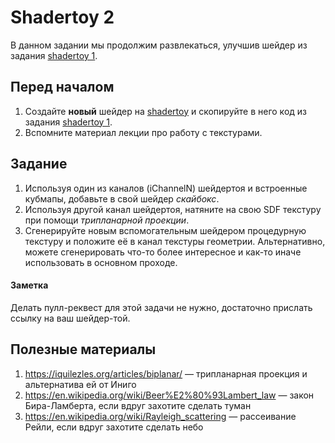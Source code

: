 # Shadertoy 2

В данном задании мы продолжим развлекаться, улучшив шейдер из задания [shadertoy 1](/tasks/shadertoy1/).

## Перед началом

 1. Создайте **новый** шейдер на [shadertoy](https://www.shadertoy.com/) и скопируйте в него код из задания [shadertoy 1](/tasks/shadertoy1/).
 2. Вспомните материал лекции про работу с текстурами.

## Задание

 1. Используя один из каналов (iChannelN) шейдертоя и встроенные кубмапы, добавьте в свой шейдер *скайбокс*.
 2. Используя другой канал шейдертоя, натяните на свою SDF текстуру при помощи *трипланарной проекции*.
 3. Cгенерируйте новым вспомогательным шейдером процедурную текстуру и положите её в канал текстуры геометрии.
    Альтернативно, можете сгенерировать что-то более интересное и как-то иначе использовать в основном проходе.

#### Заметка

Делать пулл-реквест для этой задачи не нужно, достаточно прислать ссылку на ваш шейдер-той.

## Полезные материалы

 1. https://iquilezles.org/articles/biplanar/ &mdash; трипланарная проекция и альтернатива ей от Иниго
 2. https://en.wikipedia.org/wiki/Beer%E2%80%93Lambert_law &mdash; закон Бира-Ламберта, если вдруг захотите сделать туман
 3. https://en.wikipedia.org/wiki/Rayleigh_scattering &mdash; рассеивание Рейли, если вдруг захотите сделать небо
